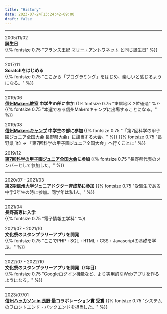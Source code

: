 ```yaml
---
title: "History"
date: 2023-07-24T13:24:42+09:00
draft: false
---
```


---

2005/11/02  
**誕生日**  
{{% fontsize 0.75 "フランス王妃 [マリー・アントワネット](https://ja.wikipedia.org/wiki/%E3%83%9E%E3%83%AA%E3%83%BC%E3%83%BB%E3%82%A2%E3%83%B3%E3%83%88%E3%83%AF%E3%83%8D%E3%83%83%E3%83%88) と同じ誕生日" %}}

---

2017/11  
**Scratchをはじめる**  
{{% fontsize 0.75 "ここから「プログラミング」をはじめ、楽しいと感じるようになる。" %}}

---

2019/06  
**[信州Makers教室](https://www.futurecraft.jp/weblog/14237/) 中学生の部に参加**
{{% fontsize 0.75 "東信地区 2位通過" %}}
{{% fontsize 0.75 "本選である信州Makersキャンプに出場することになる。" %}}   

2019/08  
**[信州Makersキャンプ](https://www.futurecraft.jp/weblog/14247/) 中学生の部に参加**
{{% fontsize 0.75 "「第7回科学の甲子園ジュニア全国大会 長野県大会」に該当する大会。" %}} 
{{% fontsize 0.75 "長野県 1位 → 「第7回科学の甲子園ジュニア全国大会」へ行くことに" %}}

2019/12  
**[第7回科学の甲子園ジュニア全国大会](https://koushien.jst.go.jp/koushien-Jr/report/2019/index.html)に参加**
{{% fontsize 0.75 "長野県代表のメンバーとして参加した。" %}}

---

2020/07 - 2021/03  
**第2期信州大学ジュニアドクター育成塾に参加**
{{% fontsize 0.75 "受験生である中学3年生の時に参加。同学年は私1人。" %}}

---

2021/04  
**長野高専に入学**  
{{% fontsize 0.75 "電子情報工学科" %}}

2021/07 - 2021/10  
**文化祭のスタンプラリーアプリを開発**  
{{% fontsize 0.75 "ここでPHP・SQL・HTML・CSS・Javascriptの基礎を学ぶ。" %}}

---

2022/07 - 2022/10  
**文化祭のスタンプラリーアプリを開発（2年目）**  
{{% fontsize 0.75 "Googleログイン機能など、より実用的なWebアプリを作るようになる。" %}}

---

2023/07/01  
**[信州ハッカソン in 長野](https://ailab-corp.connpass.com/event/285350/) 最コラボレーション賞 受賞**
{{% fontsize 0.75 "システムのフロントエンド・バックエンドを担当した。" %}}
